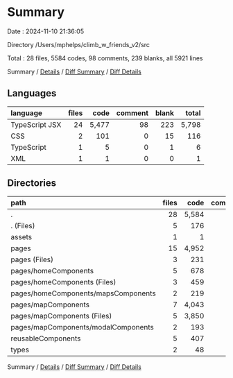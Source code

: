 # Summary

Date : 2024-11-10 21:36:05

Directory /Users/mphelps/climb_w_friends_v2/src

Total : 28 files,  5584 codes, 98 comments, 239 blanks, all 5921 lines

Summary / [Details](details.md) / [Diff Summary](diff.md) / [Diff Details](diff-details.md)

## Languages
| language | files | code | comment | blank | total |
| :--- | ---: | ---: | ---: | ---: | ---: |
| TypeScript JSX | 24 | 5,477 | 98 | 223 | 5,798 |
| CSS | 2 | 101 | 0 | 15 | 116 |
| TypeScript | 1 | 5 | 0 | 1 | 6 |
| XML | 1 | 1 | 0 | 0 | 1 |

## Directories
| path | files | code | comment | blank | total |
| :--- | ---: | ---: | ---: | ---: | ---: |
| . | 28 | 5,584 | 98 | 239 | 5,921 |
| . (Files) | 5 | 176 | 34 | 34 | 244 |
| assets | 1 | 1 | 0 | 0 | 1 |
| pages | 15 | 4,952 | 62 | 158 | 5,172 |
| pages (Files) | 3 | 231 | 14 | 36 | 281 |
| pages/homeComponents | 5 | 678 | 0 | 28 | 706 |
| pages/homeComponents (Files) | 3 | 459 | 0 | 13 | 472 |
| pages/homeComponents/mapsComponents | 2 | 219 | 0 | 15 | 234 |
| pages/mapComponents | 7 | 4,043 | 48 | 94 | 4,185 |
| pages/mapComponents (Files) | 5 | 3,850 | 47 | 74 | 3,971 |
| pages/mapComponents/modalComponents | 2 | 193 | 1 | 20 | 214 |
| reusableComponents | 5 | 407 | 2 | 40 | 449 |
| types | 2 | 48 | 0 | 7 | 55 |

Summary / [Details](details.md) / [Diff Summary](diff.md) / [Diff Details](diff-details.md)